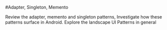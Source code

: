 #Adapter, Singleton, Memento 

Review the adapter, memento and singleton patterns, Investigate how these patterns surface in Android. Explore the landscape UI Patterns in general